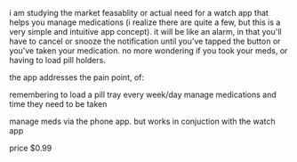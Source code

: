 i am studying the market feasablity or actual need for a watch app that helps you manage medications (i realize there are quite a few, but this is a very simple and intuitive app concept). it will be like an alarm, in that you'll have to cancel or snooze the notification until you've tapped the button or you've taken your medication. no more wondering if you took your meds, or having to load pill holders.

the app addresses the pain point, of:

remembering to load a pill tray every week/day
manage medications and time they need to be taken

manage meds via the phone app. but works in conjuction with the watch app

price $0.99
